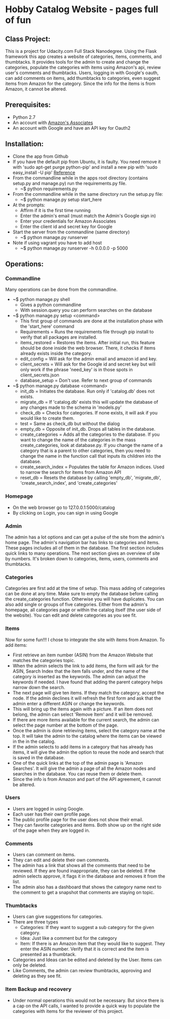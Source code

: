 # Hobby Catalog Website - pages full of fun

## Class Project:
This is a project for Udacity.com Full Stack Nanodegree.
Using the Flask framework this app creates a website of categories, items, comments, and thumbtacks. It provides tools for the admin to create and change the categories, populate the categories with items using Amazon's api, review user's comments and thumbtacks.  Users, logging in with Google's oauth, can add comments on items, add thumbtacks to categories, even suggest items from Amazon for the category.  Since the info for the items is from Amazon, it cannot be altered.

## Prerequisites:

- Python 2.7
- An account with [Amazon's Associates](http://docs.aws.amazon.com/AWSECommerceService/latest/DG/becomingAssociate.html)
- An account with Google and have an API key for Oauth2

## Installation:

- Clone the app from Github
- If you have the default pip from Ubuntu, it is faulty.  You need remove it with 'sudo apt-get purge python-pip' and install a new pip with 'sudo easy_install -U pip' [Reference](https://bugs.launchpad.net/ubuntu/+source/python-pip/+bug/1306991/comments/34)
- From the commandline while in the apps root directory (contains setup.py and manage.py) run the requirements.py file.
    - ~$ python requirements.py
- From the commandline while in the same directory run the setup.py file:
    - ~$ python manage.py setup start_here
- At the prompts:
    - Affirm if it is the first time running
    - Enter the admin's email (must match the Admin's Google sign in)
    - Enter your credentials for Amazon Associates
    - Enter the client id and secret key for Google
- Start the server from the commandline (same directory)
    - ~$ python manage.py runserver
- Note if using vagrant you have to add host
    - ~$ python manage.py runserver -h 0.0.0.0 -p 5000

## Operations:

### Commandline

Many operations can be done from the commandline.

- ~$ python manage.py shell
    - Gives a python commandline
    - With session.query you can perform searches on the database
- ~$ python manage.py setup \<command\>
    - This first group of commands are done at the installation phase with the 'start_here' command
    - Requirements = Runs the requirements file through pip install to verify that all packages are installed.
    - items_restored = Restores the items. After initial run, this feature should be done inside the web browser. There, it checks if items already exists inside the category.
    - edit_config = Will ask for the admin email and amazon id and key. 
    - client_secrets = Will ask for the Google id and secret key but will only work if the phrase 'need_key' is in those spots in client_secrets.json
    - database_setup = Don't use. Refer to next group of commands
- ~$ python manage.py database \<command\>
    - init_db = Initiates the database. Run only if 'catalog.db' does not exists.
    - migrate_db = If 'catalog.db' exists this will update the database of any changes made to the schema in 'models.py'
    - check_db = Checks for categories. If none exists, it will ask if you would like to create them.
    - test = Same as check_db but without the dialog
    - empty_db = Opposite of init_db. Drops all tables in the database.
    - create_categories = Adds all the categories to the database.  If you want to change the name of the categories in the mass create_categories, look at database.py.  If you change the name of a category that is a parent to other categories, then you need to change the name in the function call that inputs its children into the database.
    - create_search_index = Populates the table for Amazon indices. Used to narrow the search for items from Amazon API
    - reset_db = Resets the database by calling 'empty_db', 'migrate_db', 'create_search_index', and 'create_categories'

### Homepage

- On the web browser go to 127.0.0.1:5000/catalog
- By clicking on Login, you can sign in using Google

### Admin

The admin has a lot options and can get a pulse of the site from the admin's home page.  The admin's navigation bar has links to categories and items. These pages includes all of them in the database. The first section includes quick links to many operations. The next section gives an overview of site by numbers.  It's broken down to categories, items, users, comments and thumbtacks.

### Categories

Categories are first add at the time of setup. This mass adding of categories can be done at any time. Make sure to empty the database before calling the create_categories function. Otherwise you will have duplicates.  You can also add single or groups of five categories. Either from the admin's homepage, all categories page or within the catalog itself (the user side of the website).  You can edit and delete categories as you see fit.

### Items

Now for some fun!!! I chose to integrate the site with items from Amazon.
To add items:

- First retrieve an item number (ASIN) from the Amazon Website that matches the categories topic.
- When the admin selects the link to add items, the form will ask for the ASIN, Search Index that the item falls under, and the name of the category is inserted as the keywords.  The admin can adjust the keywords if needed.  I have found that adding the parent category helps narrow down the search.
- The next page will give ten items. If they match the category, accept the node. If the admin declines it will refresh the first form and ask that the admin enter a different ASIN or change the keywords.
- This will bring up the items again with a picture. If an item does not belong, the admin can select 'Remove Item' and it will be removed.
- If there are more items available for the current search, the admin can select the page number at the bottom of the page.
- Once the admin is done retrieving items, select the category name at the top.  It will take the admin to the catalog where the items can be viewed in the in the catalog.
- If the admin selects to add items in a category that has already has items, it will give the admin the option to reuse the node and search that is saved in the database.
- One of the quick links at the top of the admin page is 'Amazon Searches'. It will give the admin a page of all the Amazon nodes and searches in the database. You can reuse them or delete them.
- Since the info is from Amazon and part of the API agreement, it cannot be altered.

### Users

- Users are logged in using Google.
- Each user has their own profile page. 
- The public profile page for the user does not show their email.
- They can favorite categories and items. Both show up on the right side of the page when they are logged in.

### Comments

- Users can comment on items.
- They can edit and delete their own comments.
- The admin has a link that shows all the comments that need to be reviewed.  If they are found inappropriate, they can be deleted. If the admin selects approve, it flags it in the database and removes it from the list.
- The admin also has a dashboard that shows the category name next to the comment to get a snapshot that comments are staying on topic.

### Thumbtacks

- Users can give suggestions for categories.
- There are three types
    - Categories: If they want to suggest a sub category for the given category.
    - Idea: Just like a comment but for the category
    - Item: If there is an Amazon item that they would like to suggest. They enter the ASIN number. Verify that it is correct and the item is presented as a thumbtack.
- Categories and Ideas can be edited and deleted by the User. Items can only be deleted.
- Like Comments, the admin can review thumbtacks, approving and deleting as they see fit.

### Item Backup and recovery

- Under normal operations this would not be necessary.  But since there is a cap on the API calls, I wanted to provide a quick way to populate the categories with items for the reviewer of this project. 